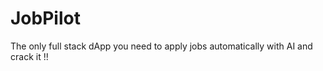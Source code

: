 # JobPilot
The only full stack dApp you need to apply jobs automatically with AI and crack it !!   
